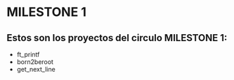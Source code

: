 # MILESTONE 1
## Estos son los proyectos del circulo MILESTONE 1:
- ft_printf
- born2beroot
- get_next_line
